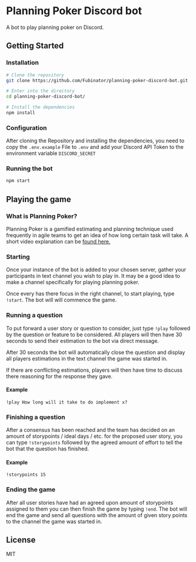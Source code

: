 # Planning Poker Discord bot

A bot to play planning poker on Discord.

## Getting Started

### Installation

```bash
# Clone the repository
git clone https://github.com/Fubinator/planning-poker-discord-bot.git

# Enter into the directory
cd planning-poker-discord-bot/

# Install the dependencies
npm install
```

### Configuration

After cloning the Repository and installing the dependencies, you need to copy the `.env.example` File to `.env` and add your Discord API Token to the environment variable `DISCORD_SECRET`

### Running the bot

```bash
npm start
```

## Playing the game

### What is Planning Poker?

Planning Poker is a gamified estimating and planning technique used frequently in agile teams to get an idea of how long certain task will take. A short video explanation can be [found here.](https://www.youtube.com/watch?v=TxSzo3lwwWQ)

### Starting

Once your instance of the bot is added to your chosen server, gather your participants in text channel you wish to play in. It may be a good idea to make a channel specifically for playing planning poker.

Once every has there focus in the right channel, to start playing, type `!start`. The bot will will commence the game.

### Running a question

To put forward a user story or question to consider, just type `!play` followed by the question or feature to be considered. All players will then have 30 seconds to send their estimation to the bot via direct message.

After 30 seconds the bot will automatically close the question and display all players estimations in the text channel the game was started in.

If there are conflicting estimations, players will then have time to discuss there reasoning for the response they gave.

#### Example

`!play How long will it take to do implement x?`

### Finishing a question

After a consensus has been reached and the team has decided on an amount of storypoints / ideal days / etc. for the proposed user story, you can type `!storypoints` followed by the agreed amount of effort to tell the bot that the question has finished.

#### Example

`!storypoints 15`

### Ending the game

After all user stories have had an agreed upon amount of storypoints assigned to them you can then finish the game by typing `!end`. The bot will end the game and send all questions with the amount of given story points to the channel the game was started in.

## License

MIT
